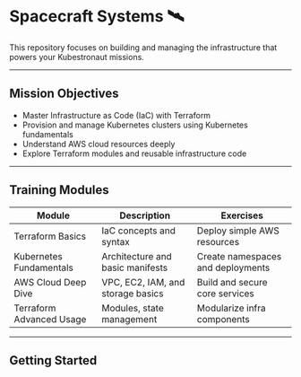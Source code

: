 # Spacecraft Systems 🛰️

This repository focuses on building and managing the infrastructure that powers your Kubestronaut missions.

---

## Mission Objectives

- Master Infrastructure as Code (IaC) with Terraform  
- Provision and manage Kubernetes clusters using Kubernetes fundamentals  
- Understand AWS cloud resources deeply  
- Explore Terraform modules and reusable infrastructure code  

---

## Training Modules

| Module                    | Description                           | Exercises                        |
|---------------------------|-------------------------------------|---------------------------------|
| Terraform Basics          | IaC concepts and syntax              | Deploy simple AWS resources      |
| Kubernetes Fundamentals   | Architecture and basic manifests    | Create namespaces and deployments|
| AWS Cloud Deep Dive       | VPC, EC2, IAM, and storage basics   | Build and secure core services   |
| Terraform Advanced Usage  | Modules, state management            | Modularize infra components      |

---

## Getting Started

